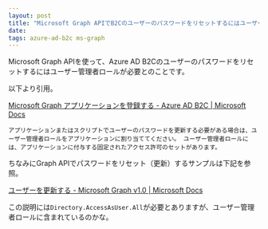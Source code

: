 ```yaml
---
layout: post
title: "Microsoft Graph APIでB2Cのユーザーのパスワードをリセットするにはユーザー管理者ロールが必要"
date: 
tags: azure-ad-b2c ms-graph
---
```


Microsoft Graph APIを使って、Azure AD B2Cのユーザーのパスワードをリセットするにはユーザー管理者ロールが必要とのことです。

以下より引用。

[Microsoft Graph アプリケーションを登録する - Azure AD B2C &#124; Microsoft Docs](https://docs.microsoft.com/ja-jp/azure/active-directory-b2c/microsoft-graph-get-started?tabs=app-reg-ga#optional-grant-user-administrator-role)

```
アプリケーションまたはスクリプトでユーザーのパスワードを更新する必要がある場合は、ユーザー管理者ロールをアプリケーションに割り当ててください。 ユーザー管理者ロールには、アプリケーションに付与する固定されたアクセス許可のセットがあります。
```

ちなみにGraph APIでパスワードをリセット（更新）するサンプルは下記を参照。

[ユーザーを更新する - Microsoft Graph v1.0 &#124; Microsoft Docs](https://docs.microsoft.com/ja-jp/graph/api/user-update?view=graph-rest-1.0&tabs=csharp#example-3-update-the-passwordprofile-of-a-user-to-reset-their-password)

この説明には`Directory.AccessAsUser.All`が必要とありますが、ユーザー管理者ロールに含まれているのかな。
